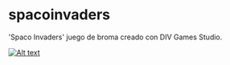 # spacoinvaders
'Spaco Invaders' juego de broma creado con DIV Games Studio.

 [![Alt text](https://img.youtube.com/vi/c3Pxa63eVcQdzGiV/0.jpg)](https://www.youtube.com/watch?v=c3Pxa63eVcQdzGiV)
